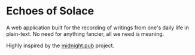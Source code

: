 # Echoes of Solace
A web application built for the recording of writings from one's daily life in plain-text. No need for anything fancier, all we need is meaning. 

Highly inspired by the [midnight.pub](https://midnight.pub) project.